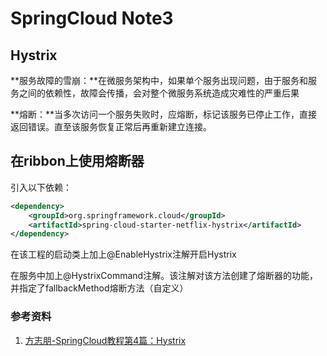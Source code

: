 # SpringCloud Note3

## Hystrix

**服务故障的雪崩：**在微服务架构中，如果单个服务出现问题，由于服务和服务之间的依赖性，故障会传播，会对整个微服务系统造成灾难性的严重后果

**熔断：**当多次访问一个服务失败时，应熔断，标记该服务已停止工作，直接返回错误。直至该服务恢复正常后再重新建立连接。

## 在ribbon上使用熔断器

引入以下依赖：

```xml
<dependency>
    <groupId>org.springframework.cloud</groupId>
    <artifactId>spring-cloud-starter-netflix-hystrix</artifactId>
</dependency>
```

在该工程的启动类上加上@EnableHystrix注解开启Hystrix

在服务中加上@HystrixCommand注解。该注解对该方法创建了熔断器的功能，并指定了fallbackMethod熔断方法（自定义）

### 参考资料

1. [方志朋-SpringCloud教程第4篇：Hystrix](https://www.fangzhipeng.com/springcloud/2018/08/04/sc-f4-hystrix.html)